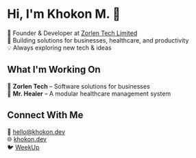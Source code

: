 # Hi, I'm Khokon M. 👋  

<!--
**khokonm/khokonm** is a ✨ _special_ ✨ repository because its `README.md` (this file) appears on your GitHub profile.
-->

🚀 Founder & Developer at [Zorlen Tech Limited](https://zorlen.com)  
🌱 Building solutions for businesses, healthcare, and productivity  
💡 Always exploring new tech & ideas  

## What I'm Working On  
🔹 **Zorlen Tech** – Software solutions for businesses  
🔹 **Mr. Healer** – A modular healthcare management system  

## Connect With Me  
📧 [hello@khokon.dev](mailto:hello@khokon.dev)   
🌐 [khokon.dev](https://khokon.dev)   
🐦 [WeekUp](https://khokon.dev/weekup)   
